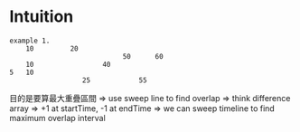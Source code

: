 # Intuition

```
example 1.
    10         20
                            50      60
    10                 40
5   10
                  25            55
```

目的是要算最大重疊區間 => use sweep line to find overlap
=> think difference array
=> +1 at startTime, -1 at endTime
=> we can sweep timeline to find maximum overlap interval
